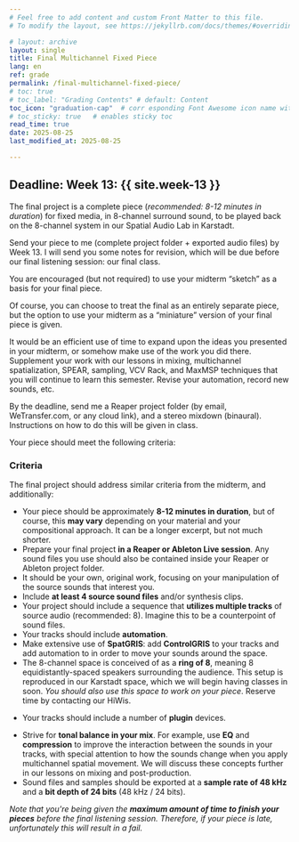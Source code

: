 ```yaml
---
# Feel free to add content and custom Front Matter to this file.
# To modify the layout, see https://jekyllrb.com/docs/themes/#overriding-theme-defaults

# layout: archive   
layout: single   
title: Final Multichannel Fixed Piece     
lang: en   
ref: grade  
permalink: /final-multichannel-fixed-piece/   
# toc: true  
# toc_label: "Grading Contents" # default: Content
toc_icon: "graduation-cap"  # corr esponding Font Awesome icon name without the "fa" prefix
# toc_sticky: true   # enables sticky toc  
read_time: true  
date: 2025-08-25  
last_modified_at: 2025-08-25    

---
```


## Deadline: Week 13: {{ site.week-13 }}  

The final project is a complete piece (_recommended: 8-12 minutes in duration_) for fixed media, in 8-channel surround sound, to be played back on the 8-channel system in our Spatial Audio Lab in Karstadt.  

Send your piece to me (complete project folder + exported audio files) by Week 13. I will send you some notes for revision, which will be due before our final listening session: our final class.   

<!-- The final is a complete piece (_recommended: 8-12 minutes in duration_) for fixed media, in <strike>8-channel</strike> 4-channel surround sound.  -->

<!-- This piece will be featured during the _**Werkstatt für Aktuelle Musik**_ (January 17-20, 2024).   -->

You are encouraged (but not required) to use your midterm “sketch” as a basis for your final piece.  

Of course, you can choose to treat the final as an entirely separate piece, but the option to use your midterm as a “miniature” version of your final piece is given.   

It would be an efficient use of time to expand upon the ideas you presented in your midterm, or somehow make use of the work you did there. Supplement your work with our lessons in mixing, multichannel spatialization, SPEAR, sampling, VCV Rack, and MaxMSP techniques that you will continue to learn this semester. Revise your automation, record new sounds, etc.  

By the deadline, send me a Reaper project folder (by email, WeTransfer.com, or any cloud link), and a stereo mixdown (binaural). Instructions on how to do this will be given in class.   

Your piece should meet the following criteria:  

### Criteria   

The final project should address similar criteria from the midterm, and additionally:   

* Your piece should be approximately **8-12 minutes in duration**, but of course, this **may vary** depending on your material and your compositional approach. It can be a longer excerpt, but not much shorter.  
* Prepare your final project **in a Reaper or Ableton Live session**. Any sound files you use should also be contained inside your Reaper or Ableton project folder.  
* It should be your own, original work, focusing on your manipulation of the source sounds that interest you.  
* Include **at least 4 source sound files** and/or synthesis clips.  
* Your project should include a sequence that **utilizes multiple tracks** of source audio (recommended: 8). Imagine this to be a counterpoint of sound files.    
* Your tracks should include **automation**.  
* Make extensive use of **SpatGRIS**: add **ControlGRIS** to your tracks and add automation to in order to move your sounds around the space.  
* The 8-channel space is conceived of as a **ring of 8**, meaning 8 equidistantly-spaced speakers surrounding the audience. This setup is reproduced in our Karstadt space, which we will begin having classes in soon. _You should also use this space to work on your piece_. Reserve time by contacting our HiWis.         
<!-- * _Due to new restrictions on our final concert, we will make 4-channel pieces instead of 8-channel pieces:_ The 4-channel space is conceived of as a **square**, meaning 4 speakers surrounding the audience in 4 corners of the room.    -->
* Your tracks should include a number of **plugin** devices.  
<!-- * When you use plugins, include a **list** of them: _Your mix must be transferrable and able to play on another computer._   -->
* Strive for **tonal balance in your mix**. For example, use **EQ** and **compression** to improve the interaction between the sounds in your tracks, with special attention to how the sounds change when you apply multichannel spatial movement. We will discuss these concepts further in our lessons on mixing and post-production.      
* Sound files and samples should be exported at a **sample rate of 48 kHz** and a **bit depth of 24 bits** (48 kHz / 24 bits).   

_Note that you're being given the **maximum amount of time to finish your pieces** before the final listening session. Therefore, if your piece is late, unfortunately this will result in a fail._   

<!-- _Once the piece has been soundchecked on the performance day, no further revisions or changes can be made before the performance._   -->

